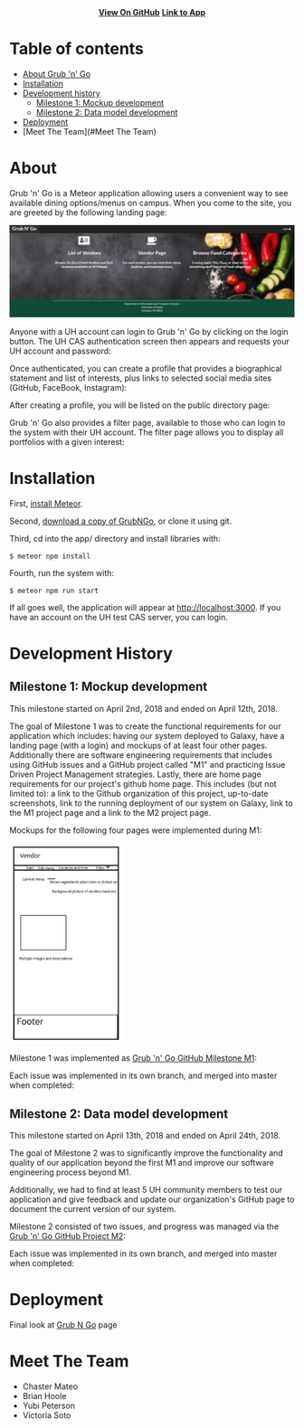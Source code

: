 <div id="banner" align="center">
   <span id="logo"></span>
    <a href="https://github.com/grubngo/grubngo" class="button"><strong>View On GitHub</strong></a>
    <a href="http://grubngo.meteorapp.com/#/" class="button"><strong>Link to App</strong></a>
        
 </div>

# Table of contents

* [About Grub 'n' Go](#about)
* [Installation](#installation)
* [Development history](#development-history)
  * [Milestone 1: Mockup development](#milestone-1-mockup-development)
  * [Milestone 2: Data model development](#milestone-2-data-model-development)
* [Deployment](#Deployment)
* [Meet The Team](#Meet The Team)


# About 

Grub 'n' Go is a Meteor application allowing users a convenient way to see available dining options/menus on campus. When you come to the site, you are greeted by the following landing page:

![](images/landing.png)

Anyone with a UH account can login to Grub 'n' Go by clicking on the login button. The UH CAS authentication screen then appears and requests your UH account and password:
 
 
Once authenticated, you can create a profile that provides a biographical statement and list of interests, plus links to selected social media sites (GitHub, FaceBook, Instagram):

  
After creating a profile, you will be listed on the public directory page:


Grub 'n' Go also provides a filter page, available to those who can login to the system with their UH account. The filter page allows you to display all portfolios with a given interest:


# Installation

First, [install Meteor](https://www.meteor.com/install).

Second, [download a copy of GrubNGo](https://github.com/grubngo/GrubNGo/archive/master.zip), or clone it using git.
  
Third, cd into the app/ directory and install libraries with:

```
$ meteor npm install
```

Fourth, run the system with:

```
$ meteor npm run start
```

If all goes well, the application will appear at [http://localhost:3000](http://localhost:3000). If you have an account on the UH test CAS server, you can login.  

# Development History

## Milestone 1: Mockup development

This milestone started on April 2nd, 2018 and ended on April 12th, 2018.

The goal of Milestone 1 was to create the functional requirements for our application which includes: having our system deployed to Galaxy, have a landing page (with a login) and mockups of at least four other pages. Additionally there are software engineering requirements that includes using GitHub issues and a GitHub project called "M1" and practicing Issue Driven Project Management strategies. Lastly, there are home page requirements for our project's github home page. This includes (but not limited to): a link to the Github organization of this project, up-to-date screenshots, link to the running deployment of our system on Galaxy, link to the M1 project page and a link to the M2 project page.

Mockups for the following four pages were implemented during M1:

<img width="200px" src="images/vendor.png"/>

Milestone 1 was implemented as [Grub 'n' Go GitHub Milestone M1](https://github.com/grubngo/GrubNGo/projects/1):

Each issue was implemented in its own branch, and merged into master when completed:


## Milestone 2: Data model development 

This milestone started on April 13th, 2018 and ended on April 24th, 2018.

The goal of Milestone 2 was to significantly improve the functionality and quality of our application beyond the first M1 and improve our software engineering process beyond M1.

Additionally, we had to find at least 5 UH community members to test our application and give feedback and update our organization's GitHub page to document the current version of our system.


Milestone 2 consisted of two issues, and progress was managed via the [Grub 'n' Go GitHub Project M2](https://github.com/grubngo/GrubNGo/projects/2):


Each issue was implemented in its own branch, and merged into master when completed:


# Deployment
Final look at [Grub N Go](http://grubngo.meteorapp.com/) page

# Meet The Team 

- Chaster Mateo
- Brian Hoole 
- Yubi Peterson 
- Victoria Soto






